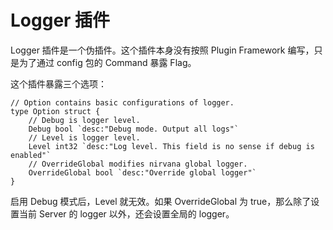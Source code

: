 # Logger 插件

Logger 插件是一个伪插件。这个插件本身没有按照 Plugin Framework 编写，只是为了通过 config 包的 Command 暴露 Flag。

这个插件暴露三个选项：
```
// Option contains basic configurations of logger.
type Option struct {
	// Debug is logger level.
	Debug bool `desc:"Debug mode. Output all logs"`
	// Level is logger level.
	Level int32 `desc:"Log level. This field is no sense if debug is enabled"`
	// OverrideGlobal modifies nirvana global logger.
	OverrideGlobal bool `desc:"Override global logger"`
}
```
启用 Debug 模式后，Level 就无效。如果 OverrideGlobal 为 true，那么除了设置当前 Server 的 logger 以外，还会设置全局的 logger。
